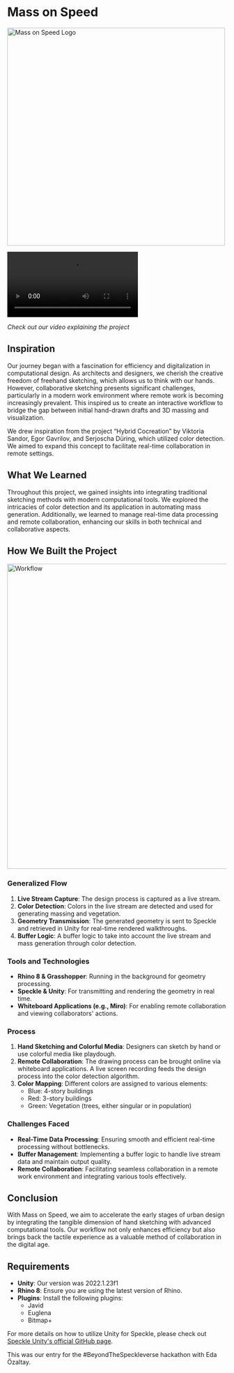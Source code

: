 # Mass on Speed

<p align="left">
  <img src="https://github.com/AlpachinoOA/Mass-On-Speed/assets/153074986/d21fa92f-dff7-435b-b94e-783f250d83e1" alt="Mass on Speed Logo" width="500">
</p>

<p align="left">
  <video src="https://github.com/AlpachinoOA/MassOnSpeed/assets/153074986/9571b9d7-bb32-42e4-a383-5f1b419f33e6" width="300" controls>
  </video>
</p>

<p align="left">
  <em>Check out our video explaining the project</em>
</p>

## Inspiration
Our journey began with a fascination for efficiency and digitalization in computational design. As architects and designers, we cherish the creative freedom of freehand sketching, which allows us to think with our hands. However, collaborative sketching presents significant challenges, particularly in a modern work environment where remote work is becoming increasingly prevalent. This inspired us to create an interactive workflow to bridge the gap between initial hand-drawn drafts and 3D massing and visualization.

We drew inspiration from the project “Hybrid Cocreation” by Viktoria Sandor, Egor Gavrilov, and Serjoscha Düring, which utilized color detection. We aimed to expand this concept to facilitate real-time collaboration in remote settings.

## What We Learned
Throughout this project, we gained insights into integrating traditional sketching methods with modern computational tools. We explored the intricacies of color detection and its application in automating mass generation. Additionally, we learned to manage real-time data processing and remote collaboration, enhancing our skills in both technical and collaborative aspects.

## How We Built the Project

<p align="left">
  <img src="https://github.com/AlpachinoOA/Mass-On-Speed/assets/153074986/365a8d7c-a8c3-46f6-8cd1-2e3d504e44aa" alt="Workflow" width="700">
</p>

### Generalized Flow
1. **Live Stream Capture**: The design process is captured as a live stream.
2. **Color Detection**: Colors in the live stream are detected and used for generating massing and vegetation.
3. **Geometry Transmission**: The generated geometry is sent to Speckle and retrieved in Unity for real-time rendered walkthroughs.
4. **Buffer Logic**: A buffer logic to take into account the live stream and mass generation through color detection.

### Tools and Technologies
- **Rhino 8 & Grasshopper**: Running in the background for geometry processing.
- **Speckle & Unity**: For transmitting and rendering the geometry in real time.
- **Whiteboard Applications (e.g., Miro)**: For enabling remote collaboration and viewing collaborators' actions.

### Process
1. **Hand Sketching and Colorful Media**: Designers can sketch by hand or use colorful media like playdough.
2. **Remote Collaboration**: The drawing process can be brought online via whiteboard applications. A live screen recording feeds the design process into the color detection algorithm.
3. **Color Mapping**: Different colors are assigned to various elements:
    - Blue: 4-story buildings
    - Red: 3-story buildings
    - Green: Vegetation (trees, either singular or in population)

### Challenges Faced
- **Real-Time Data Processing**: Ensuring smooth and efficient real-time processing without bottlenecks.
- **Buffer Management**: Implementing a buffer logic to handle live stream data and maintain output quality.
- **Remote Collaboration**: Facilitating seamless collaboration in a remote work environment and integrating various tools effectively.

## Conclusion
With Mass on Speed, we aim to accelerate the early stages of urban design by integrating the tangible dimension of hand sketching with advanced computational tools. Our workflow not only enhances efficiency but also brings back the tactile experience as a valuable method of collaboration in the digital age.

## Requirements
- **Unity**: Our version was 2022.1.23f1
- **Rhino 8**: Ensure you are using the latest version of Rhino.
- **Plugins**: Install the following plugins:
  - Javid
  - Euglena
  - Bitmap+

For more details on how to utilize Unity for Speckle, please check out [Speckle Unity's official GitHub page](https://github.com/specklesystems/speckle-unity/blob/main/README.md).

This was our entry for the #BeyondTheSpeckleverse hackathon with Eda Özaltay.
